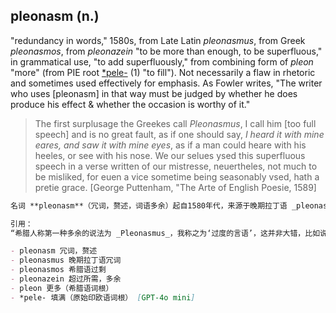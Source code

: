 ## pleonasm (n.)

"redundancy in words," 1580s, from Late Latin _pleonasmus_, from Greek _pleonasmos_, from _pleonazein_ "to be more than enough, to be superfluous," in grammatical use, "to add superfluously," from combining form of _pleon_ "more" (from PIE root [\*pele-](https://www.etymonline.com/word/*pele-#etymonline_v_52732 "Etymology, meaning and definition of *pele- ") (1) "to fill"). Not necessarily a flaw in rhetoric and sometimes used effectively for emphasis. As Fowler writes, "The writer who uses \[pleonasm\] in that way must be judged by whether he does produce his effect & whether the occasion is worthy of it."

> The first surplusage the Greekes call _Pleonasmus_, I call him \[too full speech\] and is no great fault, as if one should say, _I heard it with mine eares, and saw it with mine eyes_, as if a man could heare with his heeles, or see with his nose. We our selues ysed this superfluous speech in a verse written of our mistresse, neuertheles, not much to be misliked, for euen a vice sometime being seasonably vsed, hath a pretie grace. \[George Puttenham, "The Arte of English Poesie, 1589\]

```md
名词 **pleonasm**（冗词，赘述，词语多余）起自1580年代，来源于晚期拉丁语 _pleonasmus_，再源自希腊语 _pleonasmos_，该词来自动词 _pleonazein_，意为“超过所需，过剩”，在语法学上指“多余地添加词语”，由词根 _pleon_（意为“更多”）构成，_pleon_ 源自原始印欧语词根 [*pele-](https://www.etymonline.com/word/*pele-#etymonline_v_52732 "Etymology, meaning and definition of *pele-")（1），意为“填满”。赘词不一定是修辞上的错误，有时也可用来强调。如弗勒所述，“使用赘词的作者应当看其是否达到表达效果，及其表达场合是否得当”。

引用：  
“希腊人称第一种多余的说法为 _Pleonasmus_，我称之为‘过度的言语’，这并非大错，比如说‘我用我的耳朵听见了，用我的眼睛看见了’，好像人能用脚后跟听觉，或用鼻子视物。我们自己在一首写给爱人的诗句中也用过这种多余的表达，虽不多受喜爱，但即使是缺点，只要恰当使用，有时也有其独特魅力。”［乔治·普特南，《英语诗艺》，1589年］

- pleonasm 冗词，赘述  
- pleonasmus 晚期拉丁语冗词  
- pleonasmos 希腊语过剩  
- pleonazein 超过所需，多余  
- pleon 更多（希腊语词根）  
- *pele- 填满（原始印欧语词根） [GPT-4o mini]
```
